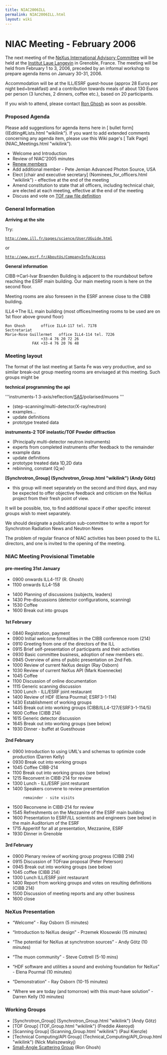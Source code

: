 ```yaml
---
title: NIAC2006ILL
permalink: NIAC2006ILL.html
layout: wiki
---
```



NIAC Meeting - February 2006
============================

The next meeting of the [ NeXus International Advisory
Committee](NIAC.html "wikilink") will be held at the [Institut Laue
Langevin](http://www.ill.fr) in Grenoble, France. The meeting will be
held from February 1 to 3, 2006, preceded by an informal workshop to
prepare agenda items on January 30-31, 2006.

Accommodation will be at the ILL/ESRF guest-house (approx 28 Euros per
night bed+breakfast) and a contribution towards meals of about 130 Euros
per person (3 lunches, 2 dinners, coffee etc.), based on 20
participants.

If you wish to attend, please contact [Ron Ghosh](mailto:ghosh@ill.fr)
as soon as possible.

### Proposed Agenda

Please add suggestions for agenda items here in [ bullet
form]((Editing#Lists.html "wikilink"). If you want to add extended
comments concerning any agenda item, please use this Wiki page's 
[ Talk Page] (NIAC_Meetings.html "wikilink").

-   Welcome and Introduction
-   Review of NIAC'2005 minutes
-   [Renew members](Membership_Dates.html "wikilink")
-   Add additional member - Pete Jemian Advanced Photon Source, USA
-   Elect [chair and executive
    secretary] (Nominees_for_officers.html "wikilink") - effective at the end
    of the meeting
-   Amend constitution to state that all officers, including technical
    chair, are elected at each meeting, effective at the end of the
    meeting
-   Discuss and vote on [TOF raw file definition](TOFRaw.html "wikilink")

### General Information

**Arriving at the site**

Try:

[`http://www.ill.fr/pages/science/User/UGuide.html`](http://www.ill.fr/pages/science/User/UGuide.html)

or

[`http://www.esrf.fr/AboutUs/CompanyInfo/Access`](http://www.esrf.fr/AboutUs/CompanyInfo/Access)

**General information**

CIBB-&gt;Carl-Ivar Braenden Building is adjacent to the roundabout
before reaching the ESRF main building. Our main meeting room is here on
the second floor.

Meeting rooms are also foreseen in the ESRF annexe close to the CIBB
building.

ILL4-&gt;The ILL main building (most offices/meeting rooms to be used
are on 1st floor above ground floor)

    Ron Ghosh       office ILL4-117 tel. 7178
    Sectretariat
    Marie-Rose Guillermet   office ILL4-114 tel. 7226
                    +33-4 76 20 72 26
                FAX +33-4 76 20 76 48

### Meeting layout

The format of the last meeting at Santa Fe was very productive, and so
similar break-out group meeting rooms are envisaged at this meeting.
Such groups might be

**technical programming the api**

'''instruments-1 3-axis/reflection/[SAS](SAS.html "wikilink")/polarised/muons
'''

-   (step-scanning/multi-detector/X-ray/neutron)
-   examples...
-   update definitions
-   prototype treated data

**instruments-2 TOF inelastic/TOF Powder diffraction**

-   (Principally multi-detector neutron instruments)
-   experts from completed instruments offer feedback to the remainder
-   example data
-   update definitions
-   prototype treated data 1D,2D data
-   rebinning, constant (Q,w)

**[Synchrotron\_Group] (Synchrotron_Group.html "wikilink") (Andy Götz)**

-   this group will meet separately on the second and third days, and
    may be expected to offer objective feedback and criticism on the
    NeXus project from their fresh point of view.

It will be possible, too, to find additional space if other specific
interest groups wish to meet separately.

We should designate a publication sub-committee to write a report for
Synchrotron Radiation News and Neutron News

The problem of regular finance of NIAC activities has been posed to the
ILL directors, and one is invited to the opening of the meeting.

### NIAC Meeting Provisional Timetable

#### pre-meeting 31st January

-   0900 onwards ILL4-117 (R. Ghosh)
-   1100 onwards ILL4-158

<!-- -->

-   1400 Planning of discussions (subjects, leaders)
-   1430 Pre-discussions (detector configurations, scanning)
-   1530 Coffee
-   1600 Break out into groups

#### 1st February

-   0840 Registration, payment
-   0900 Initial welcome formalities in the CIBB conference room (214)
-   0910 Greeting from one of the directors of the ILL
-   0915 Brief self-presentation of participants and their activities
-   0930 Basic committee business, adoption of new members etc.
-   0945 Overview of aims of public presentation on 2nd Feb.
-   1000 Review of current NeXus design (Ray Osborn)
-   1030 Review of current NeXus API (Mark Koennecke)
-   1045 Coffee
-   1100 Discussion of online documentation
-   1115 Generic scanning discussion
-   1300 Lunch - ILL/ESRF joint restaurant
-   1400 Review of HDF (Elena Pourmal; ESRF3-1-114)
-   1430 Establishment of working groups
-   1445 Break out into working groups (CIBB/ILL4-127/ESRF3-1-114/5)
-   1600 Coffee (CIBB 214)
-   1615 Generic detector discussion
-   1645 Break out into working groups (see below)
-   1930 Dinner - buffet at Guesthouse

#### 2nd February

-   0900 Introduction to using UML's and schemas to optimize code
    production (Darren Kelly)
-   0930 Break out into working groups
-   1045 Coffee CIBB-214
-   1100 Break out into working groups (see below)
-   1215 Reconvent in CIBB-214 for review
-   1300 Lunch - ILL/ESRF joint resturant
-   1400 Speakers convene to review presentation

`        remainder - site visits`

-   1500 Reconvene in CIBB-214 for review
-   1545 Refreshments on the Mezzanine of the ESRF main building
-   1600 Presentation to ESRF/ILL scientists and engineers (see below)
    in the main Auditorium of the ESRF
-   1715 Apperitif for all at presentation, Mezzanine, ESRF
-   1930 Dinner in Grenoble

#### 3rd February

-   0900 Plenary review of working group progress (CIBB 214)
-   0915 Discussion of TOFraw proposal (Peter Peterson)
-   0945 Break out into working groups (see below)
-   1045 coffee (CIBB 214)
-   1300 Lunch ILL/ESRF joint restaurant
-   1400 Report from working groups and votes on resulting definitions
    (CIBB 214)
-   1500 Discussion of meeting reports and any other business
-   1600 close

### NeXus Presentation

-   “Welcome” - Ray Osborn (5 minutes)

<!-- -->

-   “Introduction to NeXus design” - Przemek Klosowski (15 minutes)

<!-- -->

-   “The potential for NeXus at synchrotron sources” - Andy Götz (10
    minutes)

<!-- -->

-   “The muon community” - Steve Cottrell (5-10 mins)

<!-- -->

-   “HDF software and utilities a sound and evolving foundation for
    NeXus” - Elena Pourmal (10 minutes)

<!-- -->

-   “Demonstration” - Ray Osborn (10-15 minutes)

<!-- -->

-   “Where we are today (and tomorrow) with this must-have solution” -
    Darren Kelly (10 minutes)

### Working Groups

-   [Synchrotron\_Group] (Synchrotron_Group.html "wikilink") (Andy Götz)
-   [TOF Group] (TOF_Group.html "wikilink") (Freddie Akeroyd)
-   [Scanning Group] (Scanning_Group.html "wikilink") (Paul Kienzle)
-   [Technical Computing/API
    Group] (Technical_Computing/API_Group.html "wikilink") (Nick Maliszewskyj)
-   [Small-Angle Scattering Group](SAS.html "wikilink") (Ron Ghosh)

